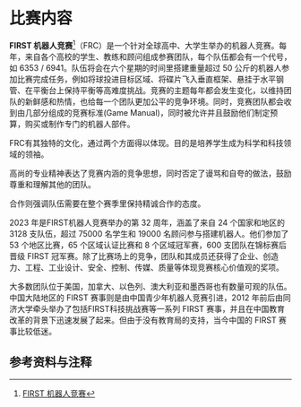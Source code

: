 # 比赛内容

**FIRST 机器人竞赛**[^ref1]（FRC）是一个针对全球高中、大学生举办的机器人竞赛。每年，来自各个高校的学生、教练和顾问组成参赛团队，每个队伍都会有一个代号，如 6353 / 6941。队伍将会在六个星期的时间里搭建重量超过 50 公斤的机器人参加比赛完成任务，例如将球投进目标区域、将碟片飞入垂直框架、悬挂于水平钢管、在平衡台上保持平衡等高难度挑战。竞赛的主题每年都会发生变化，以维持团队的新鲜感和热情，也给每一个团队更加公平的竞争环境。同时，竞赛团队都会收到由几部分组成的竞赛标准(Game Manual)，同时被允许并且鼓励他们制定预算，购买或制作专门的机器人部件。

FRC有其独特的文化，通过两个方面得以体现。目的是培养学生成为科学和科技领域的领袖。

高尚的专业精神表达了竞赛内涵的竞争思想，同时否定了谩骂和自夸的做法，鼓励尊重和理解其他的团队。

合作则强调队伍需要在整个赛季里保持精诚合作的态度。

2023 年是FIRST机器人竞赛举办的第 32 周年，涵盖了来自 24 个国家和地区的 3128 支队伍，超过 75000 名学生和 19000 名顾问参与搭建机器人。他们参加了 53 个地区比赛，65 个区域认证比赛和 8 个区域冠军赛，600 支团队在锦标赛后晋级 FIRST 冠军赛。除了比赛场上的竞争，团队和其成员还获得了企业、创造力、工程、工业设计、安全、控制、传媒、质量等体现竞赛核心价值观的奖项。

大多数团队位于美国，加拿大、以色列、澳大利亚和墨西哥也有数量可观的队伍。中国大陆地区的 FIRST 赛事则是由中国青少年机器人竞赛引进，2012 年前后由同济大学牵头举办了包括FIRST科技挑战赛等一系列 FIRST 赛事，并且在中国教育改革的背景下迅速发展了起来。但由于没有教育局的支持，当今中国的 FIRST 赛事比较低迷。

## 参考资料与注释
[^ref1]: [FIRST 机器人竞赛](https://zh.wikipedia.org/wiki/FIRST机器人竞赛)